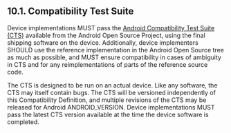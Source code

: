 ## 10.1\. Compatibility Test Suite

Device implementations MUST pass the [Android Compatibility Test Suite
(CTS)](http://source.android.com/compatibility/index.html) available from the
Android Open Source Project, using the final shipping software on the device.
Additionally, device implementers SHOULD use the reference implementation in
the Android Open Source tree as much as possible, and MUST ensure compatibility
in cases of ambiguity in CTS and for any reimplementations of parts of the
reference source code.

The CTS is designed to be run on an actual device. Like any software, the CTS
may itself contain bugs. The CTS will be versioned independently of this
Compatibility Definition, and multiple revisions of the CTS may be released for
Android ANDROID_VERSION. Device implementations MUST pass the latest CTS
version available at the time the device software is completed.
